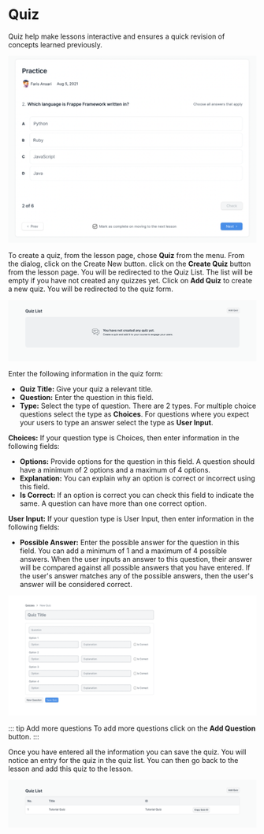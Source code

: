 # Quiz

Quiz help make lessons interactive and ensures a quick revision of concepts learned previously.

![Quiz](../images/quiz-shot.png)

To create a quiz, from the lesson page, chose **Quiz** from the menu. From the dialog, click on the Create New button. click on the **Create Quiz** button from the lesson page. You will be redirected to the Quiz List. The list will be empty if you have not created any quizzes yet. Click on **Add Quiz** to create a new quiz. You will be redirected to the quiz form.

![Quiz List](../images/quiz-list.png)

Enter the following information in the quiz form:

 - **Quiz Title:** Give your quiz a relevant title.
 - **Question:** Enter the question in this field.
 - **Type:** Select the type of question. There are 2 types. For multiple choice questions select the type as **Choices**. For questions where you expect your users to type an answer select the type as **User Input**.

**Choices:**
If your question type is Choices, then enter information in the following fields:
 - **Options:** Provide options for the question in this field. A question should have a minimum of 2 options and a maximum of 4 options.
 - **Explanation:** You can explain why an option is correct or incorrect using this field.
 - **Is Correct:** If an option is correct you can check this field to indicate the same. A question can have more than one correct option.

**User Input:**
If your question type is User Input, then enter information in the following fields:
 - **Possible Answer:** Enter the possible answer for the question in this field. You can add a minimum of 1 and a maximum of 4 possible answers. When the user inputs an answer to this question, their answer will be compared against all possible answers that you have entered. If the user's answer matches any of the possible answers, then the user's answer will be considered correct.

![Quiz Form](../images/quiz-form.png)

::: tip Add more questions
To add more questions click on the **Add Question** button.
:::

Once you have entered all the information you can save the quiz. You will notice an entry for the quiz in the quiz list. You can then go back to the lesson and add this quiz to the lesson.

![Quiz List](../images/quiz-list-data.png)
